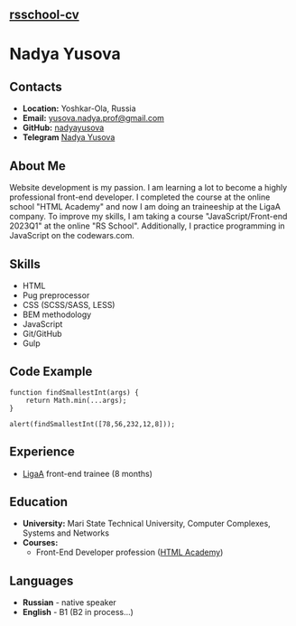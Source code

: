 ## [rsschool-cv](https://nadyayusova.github.io/rsschool-cv/)

# Nadya Yusova

## Contacts

-  **Location:** Yoshkar-Ola, Russia
-  **Email:** yusova.nadya.prof@gmail.com
-  **GitHub:** [nadyayusova](https://github.com/nadyayusova)
-  **Telegram** [Nadya Yusova](https://t.me/nadyayusova)

## About Me

Website development is my passion. I am learning a lot to become a highly professional front-end developer. I completed the course at the online school "HTML Academy" and now I am doing an traineeship at the LigaA company. To improve my skills, I am taking a course "JavaScript/Front-end 2023Q1"  at the online "RS School". Additionally, I practice programming in JavaScript on the codewars.com.

## Skills

-  HTML
-  Pug preprocessor
-  CSS (SCSS/SASS, LESS)
-  BEM methodology
-  JavaScript
-  Git/GitHub
-  Gulp

## Code Example

```
function findSmallestInt(args) {
    return Math.min(...args);
}

alert(findSmallestInt([78,56,232,12,8]));
```

## Experience

-  [LigaA](https://ligaa.agency) front-end trainee (8 months)

## Education

-  **University:** Mari State Technical University, Computer Complexes, Systems and Networks
-  **Courses:**
    -  Front-End Developer profession ([HTML Academy](https://www.htmlacademy.ru))

## Languages

-  **Russian** - native speaker
-  **English** - B1 (B2 in process…)
